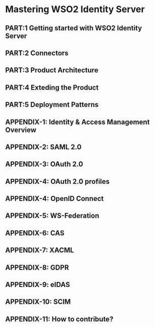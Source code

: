 # Mastering WSO2 Identity Server

## PART:1 Getting started with WSO2 Identity Server
## PART:2 Connectors
## PART:3 Product Architecture
## PART:4 Exteding the Product
## PART:5 Deployment Patterns

## APPENDIX-1: Identity & Access Management Overview
## APPENDIX-2: SAML 2.0
## APPENDIX-3: OAuth 2.0
## APPENDIX-4: OAuth 2.0 profiles
## APPENDIX-4: OpenID Connect
## APPENDIX-5: WS-Federation
## APPENDIX-6: CAS 
## APPENDIX-7: XACML
## APPENDIX-8: GDPR
## APPENDIX-9: eIDAS
## APPENDIX-10: SCIM
## APPENDIX-11: How to contribute?
